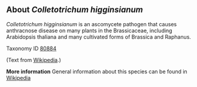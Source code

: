 **About *Colletotrichum higginsianum***
-------------------------
*Colletotrichum higginsianum* is an ascomycete pathogen that causes 
anthracnose disease on many plants in the Brassicaceae, including 
Arabidopsis thaliana and many cultivated forms of Brassica and 
Raphanus.



Taxonomy ID [80884](https://www.uniprot.org/taxonomy/80884)

(Text from [Wikipedia](https://en.wikipedia.org/).)

**More information**
General information about this species can be found in [Wikipedia](https://en.wikipedia.org/wiki/Colletotrichum_higginsianum)
